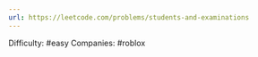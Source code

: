 ```yaml
---
url: https://leetcode.com/problems/students-and-examinations
---
```


Difficulty: #easy
Companies: #roblox